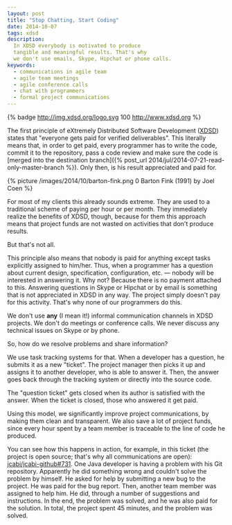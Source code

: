 ```yaml
---
layout: post
title: "Stop Chatting, Start Coding"
date: 2014-10-07
tags: xdsd
description:
  In XDSD everybody is motivated to produce
  tangible and meaningful results. That's why
  we don't use emails, Skype, Hipchat or phone calls.
keywords:
  - communications in agile team
  - agile team meetings
  - agile conference calls
  - chat with programmers
  - formal project communications
---
```


{% badge http://img.xdsd.org/logo.svg 100 http://www.xdsd.org %}

The first principle of eXtremely Distributed Software Development
([XDSD](http://www.xdsd.org)) states that
"everyone gets paid for verified deliverables". This literally
means that, in order to get paid, every programmer
has to write the code, commit it to the repository,
pass a code review and make sure the code is
[merged into the destination branch]({% post_url 2014/jul/2014-07-21-read-only-master-branch %}).
Only then, is his result appreciated and paid for.

{% picture /images/2014/10/barton-fink.png 0 Barton Fink (1991) by Joel Coen %}

For most of my clients this already sounds extreme.
They are used to a traditional scheme of paying per hour
or per month. They immediately realize the benefits of XDSD, though,
because for them this approach means that project
funds are not wasted on activities that don't produce results.

But that's not all.

<!--more-->

This principle also means that nobody is paid for anything except
tasks explicitly assigned to him/her. Thus, when a programmer has a question
about current design, specification, configuration, etc. &mdash;
nobody will be interested in answering it. Why not? Because there is no payment attached to this.
Answering questions in Skype or Hipchat or by email is something that
is not appreciated in XDSD in any way. The project simply doesn't pay for
this activity. That's why none of our programmers do this.

We don't use **any** (I mean it!) informal communication channels in
XDSD projects. We don't do meetings or conference calls. We never discuss
any technical issues on Skype or by phone.

So, how do we resolve problems and share information?

We use task tracking systems for that. When a developer has a question,
he submits it as a new "ticket". The project manager then picks it up
and assigns it to another developer, who is able to answer it. Then, the
answer goes back through the tracking system or directly into
the source code.

The "question ticket" gets closed when its author is satisfied with the
answer. When the ticket is closed, those who answered it get paid.

Using this model, we significantly improve project communications, by making
them clean and transparent. We also save a lot of project funds, since
every hour spent by a team member is traceable to the line of code he produced.

You can see how this happens in action, for example, in this ticket
(the project is open source; that's why all communications are open):
[jcabi/jcabi-github#731](https://github.com/jcabi/jcabi-github/issues/731).
One Java developer is having a problem with his Git repository. Apparently
he did something wrong and couldn't solve the problem by himself. He asked
for help by submitting a new bug to the project. He was paid for the
bug report. Then, another team member was assigned to help him. He did,
through a number of suggestions and instructions. In the end, the
problem was solved, and he was also paid for the solution. In total, the
project spent 45 minutes, and the problem was solved.
